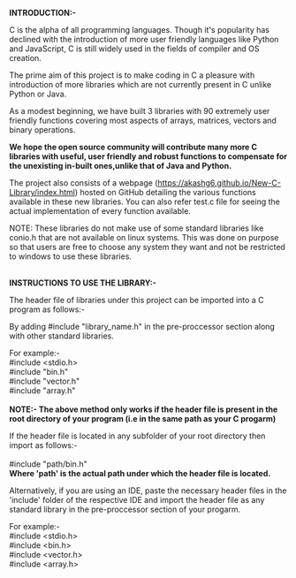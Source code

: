 **INTRODUCTION:-**

C is the alpha of all programming languages. Though it's popularity has declined with the introduction of more user friendly languages like Python and JavaScript, C is still widely used in the fields of compiler and OS creation.

The prime aim of this project is to make coding in C a pleasure with introduction of more libraries which are not currently present in C unlike Python or Java.

As a modest beginning, we have built 3 libraries with 90 extremely user friendly functions covering most aspects of arrays, matrices, vectors and binary operations.

**We hope the open source community will contribute many more C libraries with useful, user friendly and robust functions to compensate for the unexisting in-built ones,unlike that of Java and Python.**

The project also consists of a webpage (https://akashg6.github.io/New-C-Library/index.html) hosted on GitHub detailing the various functions available in these new libraries.
You can also refer test.c file for seeing the actual implementation of every function available.

NOTE: These libraries do not make use of some standard libraries like conio.h that are not available on linux systems. This was done on purpose so that users are free to choose any system they want and not be restricted to windows to use these libraries.


<br>**INSTRUCTIONS TO USE THE LIBRARY:-**

The header file of libraries under this project can be imported into a C program as follows:-

By adding #include "library_name.h" in the pre-proccessor section along with other standard libraries.

For example:-<br> #include <stdio.h><br>
              #include "bin.h"<br>
              #include "vector.h"<br>
              #include "array.h"<br><br>
**NOTE:- The above method only works if the header file is present in the root directory of your program (i.e in the same path as your C progarm)** 

If the header file is located in any subfolder of your root directory then import as follows:-<br><br>
#include "path/bin.h"<br>
**Where 'path' is the actual path under which the header file is located.**

Alternatively, if you are using an IDE, paste the necessary header files in the 'include' folder of the respective IDE and import the header file as any standard library in the pre-proccessor section of your progarm.

For example:-<br>
#include <stdio.h><br>
#include <bin.h><br>
#include <vector.h><br>
#include <array.h><br>
